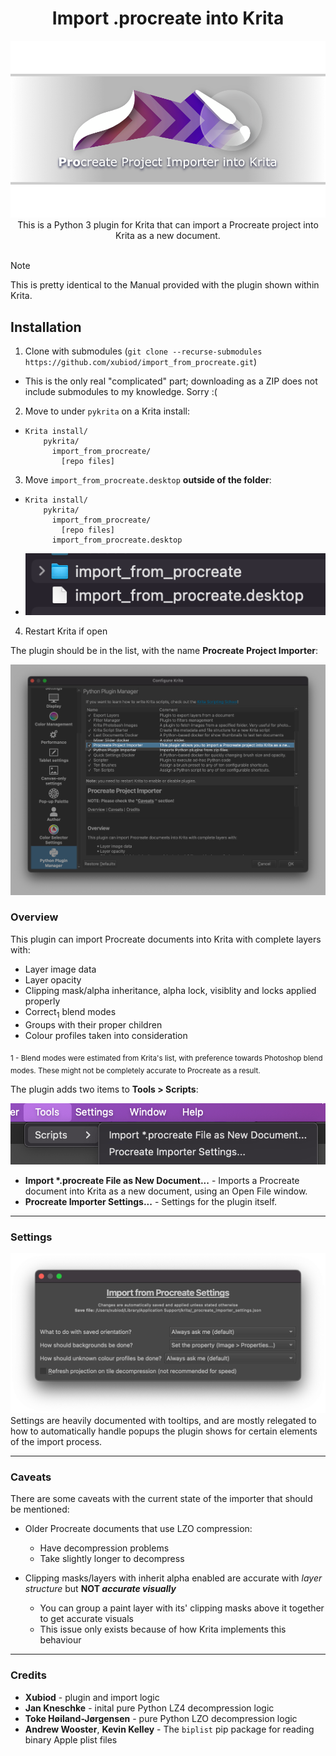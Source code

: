 <div align="center">
  <h1>Import .procreate into Krita</h1>
  <img src="/docs/splash.png" alt="Project splash" />
  <br/>
This is a Python 3 plugin for Krita that can import a Procreate project into Krita
as a new document.
</div>
<br/>

> [!NOTE]
> This is pretty identical to the Manual provided with the plugin shown within Krita.

## Installation

1. Clone with submodules (`git clone --recurse-submodules https://github.com/xubiod/import_from_procreate.git`)
  - This is the only real "complicated" part; downloading as a ZIP does not include submodules to my knowledge. Sorry :(
2. Move to under `pykrita` on a Krita install:
  - ```
    Krita install/
        pykrita/
          import_from_procreate/
            [repo files]
    ```
3. Move `import_from_procreate.desktop` **outside of the folder**:
  - ```
    Krita install/
        pykrita/
          import_from_procreate/
            [repo files]
          import_from_procreate.desktop
    ```
  - ![File list](/docs/file_list.png)
4. Restart Krita if open

The plugin should be in the list, with the name **Procreate Project Importer**:

![Plugin list](/docs/plugin_list.png)

### Overview

This plugin can import Procreate documents into Krita with complete layers with:
- Layer image data
- Layer opacity
- Clipping mask/alpha inheritance, alpha lock, visiblity and locks applied properly
- Correct<sub>1</sub> blend modes
- Groups with their proper children
- Colour profiles taken into consideration

<sub>1 - Blend modes were estimated from Krita's list, with preference towards
Photoshop blend modes. These might not be completely accurate to Procreate as a
result.</sub>

The plugin adds two items to **Tools > Scripts**:

![Menu items](/docs/menu_items.png)

- **Import \*.procreate File as New Document...** - Imports a Procreate document into Krita as a new document, using an Open File window.
- **Procreate Importer Settings...** - Settings for the plugin itself.

---

### Settings

![Settings dialog](/docs/settings.png)
Settings are heavily documented with tooltips, and are mostly relegated to how to automatically handle popups the plugin shows for certain elements of the import process.

---

### Caveats

There are some caveats with the current state of the importer that should be mentioned:

- Older Procreate documents that use LZO compression:
  - Have decompression problems
  - Take slightly longer to decompress
  
- Clipping masks/layers with inherit alpha enabled are accurate with *layer structure* but **NOT _accurate visually_**
    - You can group a paint layer with its' clipping masks above it together to get accurate visuals
    - This issue only exists because of how Krita implements this behaviour

---

### Credits

- **Xubiod** - plugin and import logic
- **Jan Kneschke** - inital pure Python LZ4 decompression logic
- **Toke Høiland-Jørgensen** - pure Python LZO decompression logic
- **Andrew Wooster**, **Kevin Kelley** - The `biplist` pip package for reading binary Apple plist files
    
